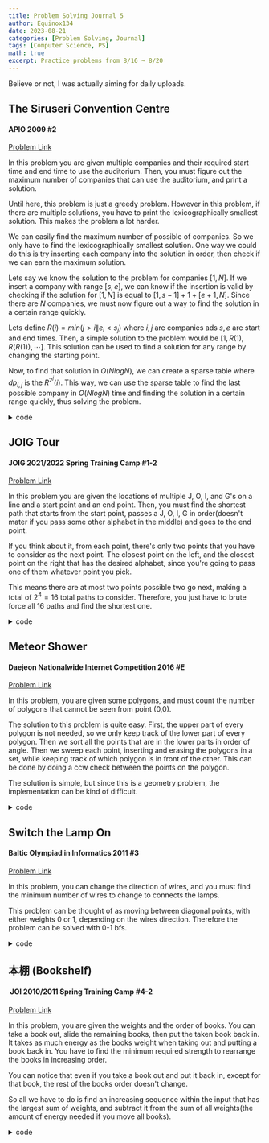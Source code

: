 ```yaml
---
title: Problem Solving Journal 5
author: Equinox134
date: 2023-08-21
categories: [Problem Solving, Journal]
tags: [Computer Science, PS]
math: true
excerpt: Practice problems from 8/16 ~ 8/20
---
```


Believe or not, I was actually aiming for daily uploads.

## The Siruseri Convention Centre
#### APIO 2009 #2
[Problem Link][convention]

In this problem you are given multiple companies and their required start time and end time to use the auditorium. Then, you must figure out the maximum number of companies that can use the auditorium, and print a solution.

Until here, this problem is just a greedy problem. However in this problem, if there are multiple solutions, you have to print the lexicographically smallest solution. This makes the problem a lot harder.

We can easily find the maximum number of possible of companies. So we only have to find the lexicographically smallest solution. One way we could do this is try inserting each company into the solution in order, then check if we can earn the maximum solution.

Lets say we know the solution to the problem for companies $[1,N]$. If we insert a company with range $[s,e]$, we can know if the insertion is valid by checking if the solution for $[1,N]$ is equal to $[1,s-1] + 1 + [e+1,N]$. Since there are $N$ companies, we must now figure out a way to find the solution in a certain range quickly.

Lets define $R(i) = min(j>i\|e_i < s_j)$ where $i, j$ are companies ads $s, e$ are start and end times. Then, a simple solution to the problem would be $[1, R(1), R(R(1)), \cdots]$. This solution can be used to find a solution for any range by changing the starting point.

Now, to find that solution in $O(NlogN)$, we can create a sparse table where $dp_{i,j}$ is the $R^{2^j}(i)$. This way, we can use the sparse table to find the last possible company in $O(NlogN)$ time and finding the solution in a certain range quickly, thus solving the problem.

<details markdown="1">
  <summary>code</summary>
  
```cpp
#include <bits/stdc++.h>
using namespace std;
typedef long long ll;
typedef pair<int,int> pii;
typedef pair<ll,ll> pll;
typedef pair<double,double> pdd;
//typedef complex<double> cpx;
#define fastio cin.tie(0)->sync_with_stdio(0); cout.tie(0);
#define all(x) x.begin(),x.end()
#define compress(x) x.erase(unique(all(x)),x.end())
#define ff first
#define ss second
#define INF 1e17
#define MAX 500010
#define SIZE 100010
#define MOD 1000000007

ll n,dp[200010][18];
pll a[200010];
vector<pll> v,fi;

ll cmp(pll a, pll b){
	if(a.ss!=b.ss) return a.ss<b.ss;
	return a.ff>b.ff;
}

ll solve(ll l, ll r){
	if(l>r) return 0;
	pll tmp = {l,-1LL};
	ll pos = (*lower_bound(all(fi),tmp)).ss, ret = 1;
	if(pos==n||v[pos].ss>r) return 0;
	for(int i=17;i>=0;i--){
		if(dp[pos][i]!=n&&v[dp[pos][i]].ss<=r){
			ret += (1LL<<i);
			pos = dp[pos][i];
		}
	}
	return ret;
}

int main(){
	fastio;
	cin >> n;
	for(int i=0;i<n;i++){
		cin >> a[i].ff >> a[i].ss;
		v.push_back(a[i]);
	}
	sort(all(v),cmp);
	for(int i=0;i<n;i++){
		if(!fi.empty()&&fi.back().ff>=v[i].ff) continue;
		fi.push_back({v[i].ff,i});
	}
	fi.push_back({2e9+1LL,n});
	ll cur = 0;
	for(int i=0;i<n;i++){
		while(cur<n&&v[i].ss>=v[cur].ff) cur++;
		dp[i][0] = cur;
	}
	dp[n][0] = n;
	for(int i=1;i<18;i++){
		dp[n][i] = n;
		for(int j=n-1;j>=0;j--){
			dp[j][i] = dp[dp[j][i-1]][i-1];
		}
	}
	set<pll> s;
	vector<ll> ans;
	s.insert({-1LL,2e9+1LL});
	for(int i=0;i<n;i++){
		auto it = s.upper_bound({a[i].ff,1e9+1LL}); it--;
		pll iv = *it;
		if(iv.ss<a[i].ss) continue;
		ll t1 = solve(iv.ff,iv.ss);
		ll t2 = solve(iv.ff,a[i].ff-1) + 1 + solve(a[i].ss+1,iv.ss);
		if(t1!=t2) continue;
		s.erase(it);
		if(iv.ff<a[i].ff){
			s.insert({iv.ff,a[i].ff-1});
		}
		if(a[i].ss<iv.ss){
			s.insert({a[i].ss+1,iv.ss});
		}
		ans.push_back(i);
	}
	cout << ans.size() << "\n";
	for(auto i:ans){
		cout << i+1 << " ";
	}
}
```
</details>

## JOIG Tour
#### JOIG 2021/2022 Spring Training Camp #1-2
[Problem Link][tour]

In this problem you are given the locations of multiple J, O, I, and G's on a line and a start point and an end point. Then, you must find the shortest path that starts from the start point, passes a J, O, I, G in order(doesn't mater if you pass some other alphabet in the middle) and goes to the end point.

If you think about it, from each point, there's only two points that you have to consider as the next point. The closest point on the left, and the closest point on the right that has the desired alphabet, since you're going to pass one of them whatever point you pick.

This means there are at most two points possible two go next, making a total of $2^4 = 16$ total paths to consider. Therefore, you just have to brute force all 16 paths and find the shortest one.

<details markdown="1">
  <summary>code</summary>
  
```cpp
#include <bits/stdc++.h>
using namespace std;
typedef long long ll;
typedef pair<int,int> pii;
typedef pair<ll,ll> pll;
typedef pair<double,double> pdd;
//typedef complex<double> cpx;
#define fastio cin.tie(0)->sync_with_stdio(0); cout.tie(0);
#define all(x) x.begin(),x.end()
#define compress(x) x.erase(unique(all(x)),x.end())
#define ff first
#define ss second
#define INF 1e17
#define MAX 500010
#define SIZE 100010
#define MOD 1000000007

ll n,q,s,t;
vector<ll> v[10];

ll solve(ll pos, ll num){
	if(num==5){
		return abs(pos-t);
	}
	ll idx1 = lower_bound(all(v[num]),pos) - v[num].begin();
	ll idx2 = upper_bound(all(v[num]),pos) - v[num].begin();
	idx1--; idx2--;
	if(idx1==idx2) idx2++;
	//cout << v[num][idx1] << " " << v[num][idx2] << " " << num << " " << pos << "\n";
	ll d1 = LLONG_MAX, d2 = LLONG_MAX;
	if(0<=idx1&&idx1<=n) d1 = min(d1,abs(pos-v[num][idx1])+solve(v[num][idx1],num+1));
	if(0<=idx2&&idx2<=n) d2 = min(d2,abs(pos-v[num][idx2])+solve(v[num][idx2],num+1));
	return min(d1,d2);
}

int main(){
	fastio;
	cin >> n;
	for(int i=0;i<n;i++){
		ll x; cin >> x;
		char c; cin >> c;
		if(c=='J') v[1].push_back(x);
		else if(c=='O') v[2].push_back(x);
		else if(c=='I') v[3].push_back(x);
		else if(c=='G') v[4].push_back(x);
	}
	for(int i=1;i<=4;i++){
		sort(all(v[i]));
	}
	cin >> q;
	while(q--){
		cin >> s >> t;
		cout << solve(s,1) << "\n";
	}
}
```
</details>

## Meteor Shower
#### Daejeon Nationalwide Internet Competition 2016 #E
[Problem Link][meteor]

In this problem, you are given some polygons, and must count the number of polygons that cannot be seen from point (0,0).

The solution to this problem is quite easy. First, the upper part of every polygon is not needed, so we only keep track of the lower part of every polygon. Then we sort all the points that are in the lower parts in order of angle. Then we sweep each point, inserting and erasing the polygons in a set, while keeping track of which polygon is in front of the other. This can be done by doing a ccw check between the points on the polygon.

The solution is simple, but since this is a geometry problem, the implementation can be kind of difficult.

<details markdown="1">
  <summary>code</summary>
  
```cpp
#include <bits/stdc++.h>
using namespace std;
typedef long long ll;
typedef pair<int,int> pii;
typedef pair<ll,ll> pll;
typedef pair<double,double> pdd;
//typedef complex<double> cpx;
#define fastio cin.tie(0)->sync_with_stdio(0); cout.tie(0);
#define all(x) x.begin(),x.end()
#define compress(x) x.erase(unique(all(x)),x.end())
#define ff first
#define ss second
#define INF 1e17
#define MAX 500010
#define SIZE 100010
#define MOD 1000000007

struct P{
	ll x, y;
	bool operator < (const P &p) const {
		ll k = x*p.y-y*p.x;
		return k>0;
	}
	bool operator == (const P &p) const {
		ll k = x*p.y-y*p.x;
		return k==0;
	}
};

ll ccw(P a, P b, P c){
	ll k = (b.x-a.x)*(c.y-a.y)-(c.x-a.x)*(b.y-a.y);
	return (k>0)-(k<0);
}

ll n,cur,vis[1000100];
P O = {0,0};
vector<P> low[1000100];
vector<ll> lowr[1000100],in[1000100],out[1000100];

struct lhull{
	ll x;
	bool operator < (const lhull &l) const {
		ll id1 = upper_bound(all(lowr[x]),cur)-lowr[x].begin();
		ll id2 = upper_bound(all(lowr[l.x]),cur)-lowr[l.x].begin();
		P p1 = low[x][id1-1], p2 = low[x][id1], q1 = low[l.x][id2-1], q2 = low[l.x][id2];
		if(lowr[x][id1-1]<=lowr[l.x][id2-1]) return ccw(p1,p2,q1)<0;
		else return ccw(q1,q2,p1)>0;
	}
};

int main(){
	fastio;
	cin >> n;
	for(int i=0;i<n;i++){
		vector<P> v;
		ll m; cin >> m;
		for(int j=0;j<m;j++){
			ll x,y; cin >> x >> y;
			v.push_back({x,y});
		}
		ll s = 0, e = 0;
		for(int j=0;j<m;j++){
			if(ccw(O,v[j],v[s])>0||(ccw(O,v[j],v[s])==0&&v[s].y>v[j].y)) s = j;
			if(ccw(O,v[j],v[e])<0||(ccw(O,v[j],v[s])==0&&v[s].y>v[j].y)) e = j;
		}
		for(int j = s;;j = (j+1)%m){
			low[i].push_back(v[j]);
			if(j==e) break;
		}
	}
	vector<P> tmp;
	for(int i=0;i<n;i++){
		for(auto j:low[i]) tmp.push_back(j);
	}
	sort(all(tmp)); compress(tmp);
	for(int i=0;i<n;i++){
		for(auto j:low[i]){
			lowr[i].push_back(lower_bound(all(tmp),j)-tmp.begin()+1);
		}
		in[lowr[i][0]].push_back(i);
		out[lowr[i].back()].push_back(i);
	}
	set<lhull> s;
	for(int i=1;i<=(ll)tmp.size();i++){
		for(auto j:out[i]){
			s.erase({j});
		}
		cur = i;
		for(auto j:in[i]){
			s.insert({j});
		}
		if(!s.empty()) vis[(*s.begin()).x] = 1;
	}
	ll ans = 0;
	for(int i=0;i<n;i++){
		if(!vis[i]) ans++;
	}
	cout << ans;
}
```
</details>

## Switch the Lamp On
#### Baltic Olympiad in Informatics 2011 #3
[Problem Link][lamp]

In this problem, you can change the direction of wires, and you must find the minimum number of wires to change to connects the lamps.

This problem can be thought of as moving between diagonal points, with either weights 0 or 1, depending on the wires direction. Therefore the problem can be solved with 0-1 bfs.

<details markdown="1">
  <summary>code</summary>
  
```cpp
#include <bits/stdc++.h>
using namespace std;
typedef long long ll;
typedef pair<int,int> pii;
typedef pair<ll,ll> pll;
typedef pair<double,double> pdd;
//typedef complex<double> cpx;
#define fastio cin.tie(0)->sync_with_stdio(0); cout.tie(0);
#define all(x) x.begin(),x.end()
#define compress(x) x.erase(unique(all(x)),x.end())
#define ff first
#define ss second
#define INF 1e17
#define MAX 500010
#define SIZE 100010
#define MOD 1000000007

const ll dx[] = {-1,1,-1,1};
const ll dy[] = {-1,1,1,-1};

ll n,m,dist[510][510];
string s[510];

ll bfs(){
	deque<pair<pll,ll> > dq;
	for(int i=0;i<=n;i++){
		for(int j=0;j<=m;j++){
			dist[i][j] = 1e15+1LL;
		}
	}
	dq.push_back({ {0,0},0});
	dist[0][0] = 0;
	while(!dq.empty()){
		ll cx = dq.front().ff.ff, cy = dq.front().ff.ss;
		ll d = dq.front().ss;
		dq.pop_front();
		//if(dist[cx][cy]<d) continue;
		for(int i=0;i<4;i++){
			ll nx = cx+dx[i], ny = cy+dy[i], nd = d;
			if(nx<0||ny<0||nx>n||ny>m) continue;
			ll lx, ly;
			if(i==0){
				lx = cx-1; ly = cy-1;
				if(s[lx][ly]!='\\') nd++;
			}
			else if(i==1){
				lx = cx; ly = cy;
				if(s[lx][ly]!='\\') nd++;
			}
			else if(i==2){
				lx = cx-1; ly = cy;
				if(s[lx][ly]!='/') nd++;
			}
			else{
				lx = cx; ly = cy-1;
				if(s[lx][ly]!='/') nd++;
			}
			if(dist[nx][ny]>nd){
				dist[nx][ny] = nd;
				if(nd>d) dq.push_back({ {nx,ny},nd});
				else dq.push_front({ {nx,ny},nd});
			}
		}
	}
	return dist[n][m];
}

int main(){
	fastio;
	cin >> n >> m;
	for(int i=0;i<n;i++){
		cin >> s[i];
	}
	ll k = bfs();
	if(k>1e10) cout << "NO SOLUTION";
	else cout << k;
}
```
</details>

## 本棚 (Bookshelf)
####  JOI 2010/2011 Spring Training Camp #4-2
[Problem Link][book]

In this problem, you are given the weights and the order of books. You can take a book out, slide the remaining books, then put the taken book back in. It takes as much energy as the books weight when taking out and putting a book back in. You have to find the minimum required strength to rearrange the books in increasing order.

You can notice that even if you take a book out and put it back in, except for that book, the rest of the books order doesn't change.

So all we have to do is find an increasing sequence within the input that has the largest sum of weights, and subtract it from the sum of all weights(the amount of energy needed if you move all books).

<details markdown="1">
  <summary>code</summary>
  
```cpp
#include <bits/stdc++.h>
using namespace std;
typedef long long ll;
typedef pair<int,int> pii;
typedef pair<ll,ll> pll;
typedef pair<double,double> pdd;
//typedef complex<double> cpx;
#define fastio cin.tie(0)->sync_with_stdio(0); cout.tie(0);
#define all(x) x.begin(),x.end()
#define compress(x) x.erase(unique(all(x)),x.end())
#define ff first
#define ss second
#define INF 1e17
#define MAX 500010
#define SIZE 100010
#define MOD 1000000007

struct Segtree{
	ll tree[4*100010];

	Segtree(){
		memset(tree,0LL,sizeof(tree));
	}

	void update(ll n, ll s, ll e, ll i, ll v){
		if(i<s||i>e) return;
		if(s==e){
			tree[n] = v;
			return;
		}
		ll m = (s+e)>>1;
		update(2*n,s,m,i,v);
		update(2*n+1,m+1,e,i,v);
		tree[n] = max(tree[2*n],tree[2*n+1]);
	}

	ll query(ll n, ll s, ll e, ll l, ll r){
		if(r<s||l>e) return 0;
		if(l<=s&&e<=r) return tree[n];
		ll m = (s+e)>>1;
		return max(query(2*n,s,m,l,r),query(2*n+1,m+1,e,l,r));
	}
};

Segtree seg;
ll n,w[100010],a[100010],dp[100010];

int main(){
	fastio;
	seg = Segtree();
	cin >> n;
	ll ans = 0;
	for(int i=1;i<=n;i++){
		cin >> w[i];
		ans += 2*w[i];
	}
	for(int i=1;i<=n;i++){
		cin >> a[i];
		dp[i] = seg.query(1,1,n,1,a[i]-1) + w[a[i]];
		seg.update(1,1,n,a[i],dp[i]);
	}
	//cout << ans << " " << seg.tree[1] << "\n";
	cout << ans-2*seg.tree[1];
}
```
</details>

[convention]: https://dmoj.ca/problem/apio09p2
[tour]: https://www.acmicpc.net/problem/27207
[meteor]: https://www.acmicpc.net/problem/13329
[lamp]: https://www.acmicpc.net/problem/2423
[book]: https://www.acmicpc.net/problem/24107
